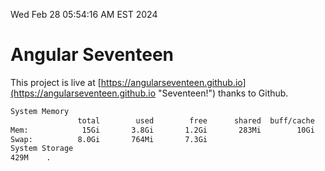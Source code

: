 Wed Feb 28 05:54:16 AM EST 2024

# Angular Seventeen


This project is live at [https://angularseventeen.github.io](https://angularseventeen.github.io "Seventeen!") thanks to Github.

```bash
System Memory
               total        used        free      shared  buff/cache   available
Mem:            15Gi       3.8Gi       1.2Gi       283Mi        10Gi        11Gi
Swap:          8.0Gi       764Mi       7.3Gi
System Storage
429M	.
```
